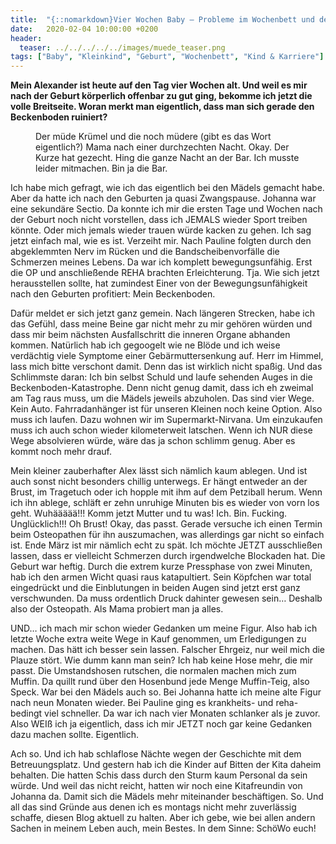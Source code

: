 ```yaml
---
title:  "{::nomarkdown}Vier Wochen Baby – Probleme im Wochenbett und der Scheiß Druck auf uns Mütter{:/}"
date:   2020-02-04 10:00:00 +0200
header:
  teaser: ../../../../../images/muede_teaser.png
tags: ["Baby", "Kleinkind", "Geburt", "Wochenbett", "Kind & Karriere"]
---
```


**Mein Alexander ist heute auf den Tag vier Wochen alt. Und weil es mir nach der Geburt körperlich offenbar zu gut ging, bekomme ich jetzt die volle Breitseite. Woran merkt man eigentlich, dass man sich gerade den Beckenboden ruiniert?**

<figure>
  <img src="../../../../../images/muede.png" alt="">
  <figcaption>Der müde Krümel und die noch müdere (gibt es das Wort eigentlich?) Mama nach einer durchzechten Nacht. Okay. Der Kurze hat gezecht. Hing die ganze Nacht an der Bar. Ich musste leider mitmachen. Bin ja die Bar.</figcaption>
</figure>

Ich habe mich gefragt, wie ich das eigentlich bei den Mädels gemacht habe. Aber da hatte ich nach den Geburten ja quasi Zwangspause. Johanna war eine sekundäre Sectio. Da konnte ich mir die ersten Tage und Wochen nach der Geburt noch nicht vorstellen, dass ich JEMALS wieder Sport treiben könnte. Oder mich jemals wieder trauen würde kacken zu gehen. Ich sag jetzt einfach mal, wie es ist. Verzeiht mir. Nach Pauline folgten durch den abgeklemmten Nerv im Rücken und die Bandscheibenvorfälle die Schmerzen meines Lebens. Da war ich komplett bewegungsunfähig. Erst die OP und anschließende REHA brachten Erleichterung. Tja. Wie sich jetzt herausstellen sollte, hat zumindest Einer von der Bewegungsunfähigkeit nach den Geburten profitiert: Mein Beckenboden. 

Dafür meldet er sich jetzt ganz gemein. Nach längeren Strecken, habe ich das Gefühl, dass meine Beine gar nicht mehr zu mir gehören würden und dass mir beim nächsten Ausfallschritt die inneren Organe abhanden kommen. Natürlich hab ich gegoogelt wie ne Blöde und ich weise verdächtig viele Symptome einer Gebärmuttersenkung auf. Herr im Himmel, lass mich bitte verschont damit. Denn das ist wirklich nicht spaßig. Und das Schlimmste daran: Ich bin selbst Schuld und laufe sehenden Auges in die Beckenboden-Katastrophe. Denn nicht genug damit, dass ich eh zweimal am Tag raus muss, um die Mädels jeweils abzuholen. Das sind vier Wege. Kein Auto. Fahrradanhänger ist für unseren Kleinen noch keine Option. Also muss ich laufen. Dazu wohnen wir im Supermarkt-Nirvana. Um einzukaufen muss ich auch schon wieder kilometerweit latschen. Wenn ich NUR diese Wege absolvieren würde, wäre das ja schon schlimm genug. Aber es kommt noch mehr drauf. 

Mein kleiner zauberhafter Alex lässt sich nämlich kaum ablegen. Und ist auch sonst nicht besonders chillig unterwegs. Er hängt entweder an der Brust, im Tragetuch oder ich hopple mit ihm auf dem Petziball herum. Wenn ich ihn ablege, schläft er zehn unruhige Minuten bis es wieder von vorn los geht. Wuhäääää!!! Komm jetzt Mutter und tu was! Ich. Bin. Fucking. Unglücklich!!! Oh Brust! Okay, das passt. Gerade versuche ich einen Termin beim Osteopathen für ihn auszumachen, was allerdings gar nicht so einfach ist. Ende März ist mir nämlich echt zu spät. Ich möchte JETZT ausschließen lassen, dass er vielleicht Schmerzen durch irgendwelche Blockaden hat. Die Geburt war heftig. Durch die extrem kurze Pressphase von zwei Minuten, hab ich den armen Wicht quasi raus katapultiert. Sein Köpfchen war total eingedrückt und die Einblutungen in beiden Augen sind jetzt erst ganz verschwunden. Da muss ordentlich Druck dahinter gewesen sein… Deshalb also der Osteopath. Als Mama probiert man ja alles.

UND… ich mach mir schon wieder Gedanken um meine Figur. Also hab ich letzte Woche extra weite Wege in Kauf genommen, um Erledigungen zu machen. Das hätt ich besser sein lassen. Falscher Ehrgeiz, nur weil mich die Plauze stört. Wie dumm kann man sein? Ich hab keine Hose mehr, die mir passt. Die Umstandshosen rutschen, die normalen machen mich zum Muffin. Da quillt rund über den Hosenbund jede Menge Muffin-Teig, also Speck. War bei den Mädels auch so. Bei Johanna hatte ich meine alte Figur nach neun Monaten wieder. Bei Pauline ging es krankheits- und reha-bedingt viel schneller. Da war ich nach vier Monaten schlanker als je zuvor. Also WEIß ich ja eigentlich, dass ich mir JETZT noch gar keine Gedanken dazu machen sollte. Eigentlich. 

Ach so. Und ich hab schlaflose Nächte wegen der Geschichte mit dem Betreuungsplatz. Und gestern hab ich die Kinder auf Bitten der Kita daheim behalten. Die hatten Schis dass durch den Sturm kaum Personal da sein würde. Und weil das nicht reicht, hatten wir noch eine Kitafreundin von Johanna da. Damit sich die Mädels mehr miteinander beschäftigen. So. Und all das sind Gründe aus denen ich es montags nicht mehr zuverlässig schaffe, diesen Blog aktuell zu halten. Aber ich gebe, wie bei allen andern Sachen in meinem Leben auch, mein Bestes. In dem Sinne: SchöWo euch!


  


  






					 


 
 








